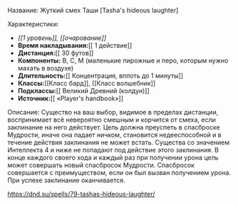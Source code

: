 Название: Жуткий смех Таши \[Tasha's hideous laughter] 

Характеристики:
- *[[1 уровень]], [[очарование]]*
- **Время накладывания:**[[ 1 действие]]
- **Дистанция:**[[ 30 футов]]
- **Компоненты:** В, С, М (маленькие пирожные и перо, которым нужно махать в воздухе)
- **Длительность:**[[ Концентрация, вплоть до 1 минуты]]
- **Классы:**[[Класс  бард]], [[Класс волшебник]]
- **Подклассы:**[[ Великий Древний (колдун)]]
- **Источник:**[[ «Player's handbook»]]

Описание:
Существо на ваш выбор, видимое в пределах дистанции, воспринимает всё невероятно смешным и корчится от смеха, если заклинание на него действует. Цель должна преуспеть в спасброске Мудрости, иначе она падает ничком, становится недееспособной и в течение действия заклинания не может встать. Существа со значением Интеллекта 4 и ниже не попадают под действие этого заклинания.
В конце каждого своего хода и каждый раз при получении урона цель может совершать новый спасбросок Мудрости. Спасбросок совершается с преимуществом, если он был вызван получением урона. При успехе заклинание оканчивается.

https://dnd.su/spells/79-tashas-hideous-laughter/